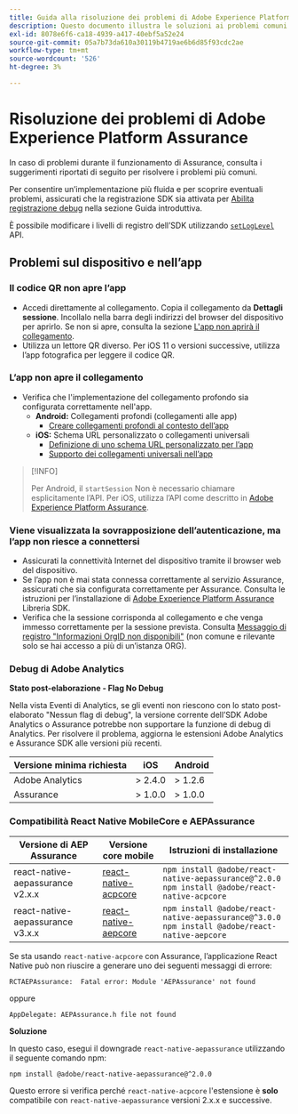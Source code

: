 ```yaml
---
title: Guida alla risoluzione dei problemi di Adobe Experience Platform Assurance
description: Questo documento illustra le soluzioni ai problemi comuni che si verificano quando si utilizza Adobe Experience Platform Assurance.
exl-id: 8078e6f6-ca18-4939-a417-40ebf5a52e24
source-git-commit: 05a7b73da610a30119b4719ae6b6d85f93cdc2ae
workflow-type: tm+mt
source-wordcount: '526'
ht-degree: 3%

---
```


# Risoluzione dei problemi di Adobe Experience Platform Assurance

In caso di problemi durante il funzionamento di Assurance, consulta i suggerimenti riportati di seguito per risolvere i problemi più comuni.

Per consentire un’implementazione più fluida e per scoprire eventuali problemi, assicurati che la registrazione SDK sia attivata per [Abilita registrazione debug](https://developer.adobe.com/client-sdks/documentation/getting-started/enable-debug-logging/) nella sezione Guida introduttiva.

È possibile modificare i livelli di registro dell’SDK utilizzando [`setLogLevel`](https://developer.adobe.com/client-sdks/documentation/mobile-core/api-reference/#setloglevel) API.

## Problemi sul dispositivo e nell’app

### Il codice QR non apre l’app

* Accedi direttamente al collegamento. Copia il collegamento da **Dettagli sessione**. Incollalo nella barra degli indirizzi del browser del dispositivo per aprirlo. Se non si apre, consulta la sezione [L&#39;app non aprirà il collegamento](#app-does-not-open-link).
* Utilizza un lettore QR diverso. Per iOS 11 o versioni successive, utilizza l’app fotografica per leggere il codice QR.

### L’app non apre il collegamento

* Verifica che l&#39;implementazione del collegamento profondo sia configurata correttamente nell&#39;app.
   * **Android:** Collegamenti profondi (collegamenti alle app)
      * [Creare collegamenti profondi al contesto dell’app](https://developer.android.com/training/app-links/deep-linking)
   * **iOS:** Schema URL personalizzato o collegamenti universali
      * [Definizione di uno schema URL personalizzato per l’app](https://developer.apple.com/documentation/uikit/inter-process_communication/allowing_apps_and_websites_to_link_to_your_content/defining_a_custom_url_scheme_for_your_app)
      * [Supporto dei collegamenti universali nell’app](https://developer.apple.com/documentation/uikit/inter-process_communication/allowing_apps_and_websites_to_link_to_your_content/supporting_universal_links_in_your_app)

>[!INFO]
>
>Per Android, il `startSession` Non è necessario chiamare esplicitamente l’API. Per iOS, utilizza l’API come descritto in [Adobe Experience Platform Assurance](https://developer.adobe.com/client-sdks/documentation/platform-assurance-sdk/#register-aepassurance-with-mobile-core).

### Viene visualizzata la sovrapposizione dell’autenticazione, ma l’app non riesce a connettersi

* Assicurati la connettività Internet del dispositivo tramite il browser web del dispositivo.
* Se l’app non è mai stata connessa correttamente al servizio Assurance, assicurati che sia configurata correttamente per Assurance. Consulta le istruzioni per l’installazione di [Adobe Experience Platform Assurance](./tutorials/implement-assurance.md) Libreria SDK.
* Verifica che la sessione corrisponda al collegamento e che venga immesso correttamente per la sessione prevista. Consulta [Messaggio di registro &quot;Informazioni OrgID non disponibili&quot;](https://developer.adobe.com/client-sdks/documentation/platform-assurance-sdk/common-issues/#orgid-information-is-not-available) (non comune e rilevante solo se hai accesso a più di un’istanza ORG).

### Debug di Adobe Analytics

**Stato post-elaborazione - Flag No Debug**

Nella vista Eventi di Analytics, se gli eventi non riescono con lo stato post-elaborato &quot;Nessun flag di debug&quot;, la versione corrente dell’SDK Adobe Analytics o Assurance potrebbe non supportare la funzione di debug di Analytics.
Per risolvere il problema, aggiorna le estensioni Adobe Analytics e Assurance SDK alle versioni più recenti.

| Versione minima richiesta | iOS | Android |
| --------------------------- | --- | ------- |
| Adobe Analytics | > 2.4.0 | > 1.2.6 |
| Assurance | > 1.0.0 | > 1.0.0 |

### Compatibilità React Native MobileCore e AEPAssurance

| Versione di AEP Assurance | Versione core mobile | Istruzioni di installazione |
| --------------------- | ------------------- | ------------------- |
| react-native-aepassurance v2.x.x | [react-native-acpcore](https://www.npmjs.com/package/@adobe/react-native-acpcore) | `npm install @adobe/react-native-aepassurance@^2.0.0` <br/>`npm install @adobe/react-native-acpcore` |
| react-native-aepassurance v3.x.x | [react-native-aepcore](https://www.npmjs.com/package/@adobe/react-native-aepcore) | `npm install @adobe/react-native-aepassurance@^3.0.0` <br/>`npm install @adobe/react-native-aepcore` |

Se sta usando `react-native-acpcore` con Assurance, l’applicazione React Native può non riuscire a generare uno dei seguenti messaggi di errore:

```
RCTAEPAssurance:  Fatal error: Module 'AEPAssurance' not found
```

oppure

```
AppDelegate: AEPAssurance.h file not found
```

**Soluzione**

In questo caso, esegui il downgrade `react-native-aepassurance` utilizzando il seguente comando npm:

```shell
npm install @adobe/react-native-aepassurance@^2.0.0
```

Questo errore si verifica perché `react-native-acpcore` l&#39;estensione è **solo** compatibile con `react-native-aepassurance` versioni 2.x.x e successive.
